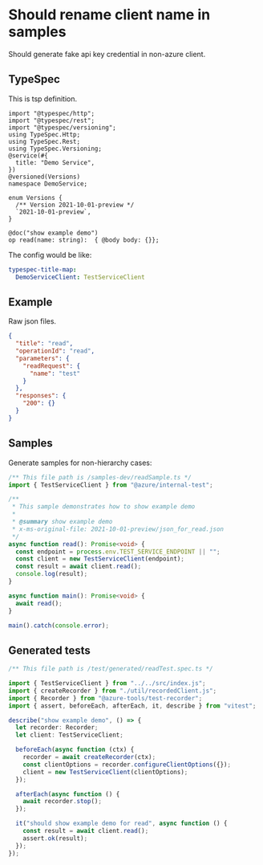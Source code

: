 # Should rename client name in samples

Should generate fake api key credential in non-azure client.

## TypeSpec

This is tsp definition.

```tsp
import "@typespec/http";
import "@typespec/rest";
import "@typespec/versioning";
using TypeSpec.Http;
using TypeSpec.Rest;
using TypeSpec.Versioning;
@service(#{
  title: "Demo Service",
})
@versioned(Versions)
namespace DemoService;

enum Versions {
  /** Version 2021-10-01-preview */
  `2021-10-01-preview`,
}

@doc("show example demo")
op read(name: string):  { @body body: {}};
```

The config would be like:

```yaml
typespec-title-map:
  DemoServiceClient: TestServiceClient
```

## Example

Raw json files.

```json for read
{
  "title": "read",
  "operationId": "read",
  "parameters": {
    "readRequest": {
      "name": "test"
    }
  },
  "responses": {
    "200": {}
  }
}
```

## Samples

Generate samples for non-hierarchy cases:

```ts samples
/** This file path is /samples-dev/readSample.ts */
import { TestServiceClient } from "@azure/internal-test";

/**
 * This sample demonstrates how to show example demo
 *
 * @summary show example demo
 * x-ms-original-file: 2021-10-01-preview/json_for_read.json
 */
async function read(): Promise<void> {
  const endpoint = process.env.TEST_SERVICE_ENDPOINT || "";
  const client = new TestServiceClient(endpoint);
  const result = await client.read();
  console.log(result);
}

async function main(): Promise<void> {
  await read();
}

main().catch(console.error);
```

## Generated tests

```ts tests
/** This file path is /test/generated/readTest.spec.ts */

import { TestServiceClient } from "../../src/index.js";
import { createRecorder } from "./util/recordedClient.js";
import { Recorder } from "@azure-tools/test-recorder";
import { assert, beforeEach, afterEach, it, describe } from "vitest";

describe("show example demo", () => {
  let recorder: Recorder;
  let client: TestServiceClient;

  beforeEach(async function (ctx) {
    recorder = await createRecorder(ctx);
    const clientOptions = recorder.configureClientOptions({});
    client = new TestServiceClient(clientOptions);
  });

  afterEach(async function () {
    await recorder.stop();
  });

  it("should show example demo for read", async function () {
    const result = await client.read();
    assert.ok(result);
  });
});
```
